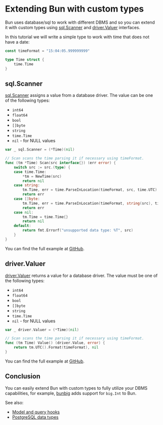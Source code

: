 # Extending Bun with custom types

Bun uses database/sql to work with different DBMS and so you can extend it with custom types using
[sql.Scanner](#sql-scanner) and [driver.Valuer](#driver-valuer) interfaces.

In this tutorial we will write a simple type to work with time that does not have a date:

```go
const timeFormat = "15:04:05.999999999"

type Time struct {
	time.Time
}
```

## sql.Scanner

[sql.Scanner](https://pkg.go.dev/database/sql#Scanner) assigns a value from a database driver. The
value can be one of the following types:

- `int64`
- `float64`
- `bool`
- `[]byte`
- `string`
- `time.Time`
- `nil` - for NULL values

```go
var _ sql.Scanner = (*Time)(nil)

// Scan scans the time parsing it if necessary using timeFormat.
func (tm *Time) Scan(src interface{}) (err error) {
	switch src := src.(type) {
	case time.Time:
		*tm = NewTime(src)
		return nil
	case string:
		tm.Time, err = time.ParseInLocation(timeFormat, src, time.UTC)
		return err
	case []byte:
		tm.Time, err = time.ParseInLocation(timeFormat, string(src), time.UTC)
		return err
	case nil:
		tm.Time = time.Time{}
		return nil
	default:
		return fmt.Errorf("unsupported data type: %T", src)
	}
}
```

You can find the full example at
[GitHub](https://github.com/uptrace/bun/tree/master/example/custom-type).

## driver.Valuer

[driver.Valuer](https://pkg.go.dev/database/sql/driver#Valuer) returns a value for a database
driver. The value must be one of the following types:

- `int64`
- `float64`
- `bool`
- `[]byte`
- `string`
- `time.Time`
- `nil` - for NULL values

```go
var _ driver.Valuer = (*Time)(nil)

// Scan scans the time parsing it if necessary using timeFormat.
func (tm Time) Value() (driver.Value, error) {
	return tm.UTC().Format(timeFormat), nil
}
```

You can find the full example at
[GitHub](https://github.com/uptrace/bun/tree/master/example/custom-type).

## Conclusion

You can easily extend Bun with custom types to fully utilize your DBMS capabilities, for example,
[bunbig](https://github.com/uptrace/bun/tree/master/extra/bunbig) adds support for `big.Int` to Bun.

See also:

- [Model and query hooks](/guide/hooks.html)
- [PostgreSQL data types](/postgres/postgres-data-types.md)
